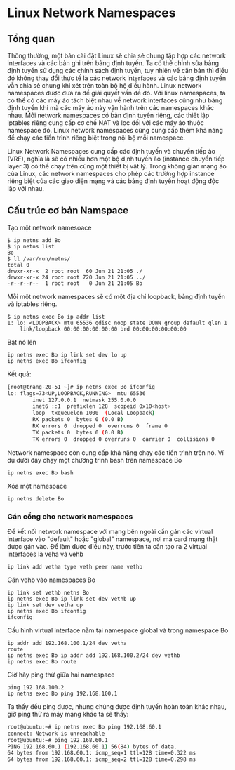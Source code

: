 ﻿# Linux Network Namespaces

## Tổng quan

Thông thường, một bản cài đặt Linux sẽ chia sẻ chung tập hợp các network interfaces và các bản ghi trên bảng định tuyến. Ta có thể chỉnh sửa bảng định tuyến sử dụng các chính sách định tuyến, tuy nhiên về căn bản thì điều đó không thay đổi thực tế là các network interfaces và các bảng định tuyến vẫn chia sẻ chung khi xét trên toàn bộ hệ điều hành. Linux network namespaces được đưa ra để giải quyết vấn đề đó. Với linux namespaces, ta có thể có các máy ảo tách biệt nhau về network interfaces cũng như bảng định tuyến khi mà các máy ảo này vận hành trên các namespaces khác nhau. Mỗi network namespaces có bản định tuyến riêng, các thiết lập iptables riêng cung cấp cơ chế NAT và lọc đối với các máy ảo thuộc namespace đó. Linux network namespaces cũng cung cấp thêm khả năng để chạy các tiến trình riêng biệt trong nội bộ mỗi namespace.

Linux Network Namespaces cung cấp các định tuyến và chuyển tiếp ảo (VRF), nghĩa là sẽ có nhiều hơn một bộ định tuyến ảo (instance chuyển tiếp layer 3) có thể chạy trên cùng một thiết bị vật lý. Trong không gian mạng ảo của Linux, các network namespaces cho phép các trường hợp instance riêng biệt của các giao diện mạng và các bảng định tuyến hoạt động độc lập với nhau.

## Cấu trúc cơ bản Namspace

Tạo một network namesoace

	$ ip netns add Bo
	$ ip netns list
	Bo
	$ ll /var/run/netns/
	total 0
	drwxr-xr-x  2 root root  60 Jun 21 21:05 ./
	drwxr-xr-x 24 root root 720 Jun 21 21:05 ../
	-r--r--r--  1 root root   0 Jun 21 21:05 Bo

Mỗi một network namespaces sẽ có một địa chỉ loopback, bảng định tuyến và iptables riêng.

	$ ip netns exec Bo ip addr list
	1: lo: <LOOPBACK> mtu 65536 qdisc noop state DOWN group default qlen 1
	    link/loopback 00:00:00:00:00:00 brd 00:00:00:00:00:00

Bật nó lên

	ip netns exec Bo ip link set dev lo up
	ip netns exec Bo ifconfig

Kết quả:

```sh
[root@trang-20-51 ~]# ip netns exec Bo ifconfig
lo: flags=73<UP,LOOPBACK,RUNNING>  mtu 65536
        inet 127.0.0.1  netmask 255.0.0.0
        inet6 ::1  prefixlen 128  scopeid 0x10<host>
        loop  txqueuelen 1000  (Local Loopback)
        RX packets 0  bytes 0 (0.0 B)
        RX errors 0  dropped 0  overruns 0  frame 0
        TX packets 0  bytes 0 (0.0 B)
        TX errors 0  dropped 0 overruns 0  carrier 0  collisions 0
```

Network namespace còn cung cấp khả năng chạy các tiến trình trên nó. Ví dụ dưới đây chạy một chương trình bash trên namespace Bo

	ip netns exec Bo bash

Xóa một namespace

	ip netns delete Bo

### Gán cổng cho network namespaces

Để kết nối network namespace với mạng bên ngoài cần gán các virtual interface vào "default" hoặc "global" namespace, nơi mà card mạng thật được gán vào. Để làm được điều này, trước tiên ta cần tạo ra 2 virtual interfaces là veha và vehb

	ip link add vetha type veth peer name vethb

Gán vehb vào namespaces Bo

	ip link set vethb netns Bo
	ip netns exec Bo ip link set dev vethb up
	ip link set dev vetha up
	ip netns exec Bo ifconfig
	ifconfig

Cấu hình virtual interface nằm tại namespace global và trong namespace Bo

	ip addr add 192.168.100.1/24 dev vetha
	route
	ip netns exec Bo ip addr add 192.168.100.2/24 dev vethb
	ip netns exec Bo route

Giờ hãy ping thử giữa hai namespace

	ping 192.168.100.2
	ip netns exec Bo ping 192.168.100.1

Ta thấy đều ping được, nhưng chúng được định tuyến hoàn toàn khác nhau, giờ ping thử ra máy mạng khác ta sẽ thấy:

```sh
root@ubuntu:~# ip netns exec Bo ping 192.168.60.1
connect: Network is unreachable
root@ubuntu:~# ping 192.168.60.1
PING 192.168.60.1 (192.168.60.1) 56(84) bytes of data.
64 bytes from 192.168.60.1: icmp_seq=1 ttl=128 time=0.322 ms
64 bytes from 192.168.60.1: icmp_seq=2 ttl=128 time=0.298 ms
```
